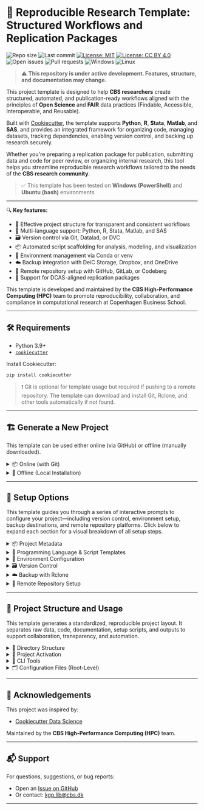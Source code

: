 # 🧪 Reproducible Research Template: Structured Workflows and Replication Packages

![Repo size](https://img.shields.io/github/repo-size/CBS-HPC/research-template)
![Last commit](https://img.shields.io/github/last-commit/CBS-HPC/research-template)
[![License: MIT](https://img.shields.io/badge/license-MIT-blue.svg)](https://opensource.org/licenses/MIT)
[![License: CC BY 4.0](https://img.shields.io/badge/license-CC--BY%204.0-lightgrey.svg)](https://creativecommons.org/licenses/by/4.0/)
![Open issues](https://img.shields.io/github/issues/CBS-HPC/research-template)
![Pull requests](https://img.shields.io/github/issues-pr/CBS-HPC/research-template)
![Windows](https://img.shields.io/badge/tested%20on-Windows-blue?logo=windows&logoColor=white)
![Linux](https://img.shields.io/badge/tested%20on-Bash%20(Ubuntu)-blue?logo=linux&logoColor=white)


> ⚠️ **This repository is under active development. Features, structure, and documentation may change.**

This project template is designed to help **CBS researchers** create structured, automated, and publication-ready workflows aligned with the principles of **Open Science** and **FAIR** data practices (Findable, Accessible, Interoperable, and Reusable).

Built with [Cookiecutter](https://cookiecutter.readthedocs.io/en/latest/), the template supports **Python**, **R**, **Stata**, **Matlab**, and **SAS**, and provides an integrated framework for organizing code, managing datasets, tracking dependencies, enabling version control, and backing up research securely.

Whether you're preparing a replication package for publication, submitting data and code for peer review, or organizing internal research, this tool helps you streamline reproducible research workflows tailored to the needs of the **CBS research community**.

> ✅ This template has been tested on **Windows (PowerShell)** and **Ubuntu (bash)** environments.

---

🔍 **Key features:**

- 📁 Effective project structure for transparent and consistent workflows  
- 🧬 Multi-language support: Python, R, Stata, Matlab, and SAS  
- 🗃️ Version control via Git, Datalad, or DVC  
- 📦 Automated script scaffolding for analysis, modeling, and visualization  
- 🔐 Environment management via Conda or venv  
- ☁️ Backup integration with DeiC Storage, Dropbox, and OneDrive  
- 🚀 Remote repository setup with GitHub, GitLab, or Codeberg  
- 📄 Support for DCAS-aligned replication packages

This template is developed and maintained by the **CBS High-Performance Computing (HPC)** team to promote reproducibility, collaboration, and compliance in computational research at Copenhagen Business School.


---

## 🛠️ Requirements

- Python 3.9+
- [`cookiecutter`](https://cookiecutter.readthedocs.io/en/latest/installation.html)

Install Cookiecutter:

```
pip install cookiecutter
```

> ❗️ Git is optional for template usage but required if pushing to a remote repository. The template can download and install Git, Rclone, and other tools automatically if not found.

---

## 🏗️ Generate a New Project

This template can be used either online (via GitHub) or offline (manually downloaded).

<details>
<summary>📦 Online (with Git)</summary>

Use this option if Git is installed and you want to fetch the template directly from GitHub:

```bash
cookiecutter gh:CBS-HPC/research-template
```

</details>

<details>
<summary>📁 Offline (Local Installation)</summary>

If Git is **not installed**, you can still use the template by downloading it manually:

1. Go to [https://github.com/CBS-HPC/research-template](https://github.com/CBS-HPC/research-template)  
2. Click the green **“Code”** button, then choose **“Download ZIP”**  
3. Extract the ZIP file to a folder of your choice  
4. Run Cookiecutter locally:

```bash
cookiecutter path/to/research-template
```

> ⚠️ Do **not** use `git clone` if Git is not installed. Manual download is required in this case.

</details>

---

## 🧾 Setup Options

This template guides you through a series of interactive prompts to configure your project—including version control, environment setup, backup destinations, and remote repository platforms. Click below to expand each section for a visual breakdown of all setup steps.

<details>
<summary>📦 Project Metadata</summary>

Provide core metadata for your project—used for naming, documentation, and citation.

```
├── project_name              → Human-readable name
├── repo_name                 → Folder and repo name
├── description               → Short project summary
├── author_name               → Your full name
├── email                     → Your CBS email
├── orcid                     → Your ORCID researcher ID
├── version                   → Initial version tag (e.g., 0.0.1)
├── open_source_license       → [MIT | BSD-3-Clause | None]
```

This information is used to auto-generate:

- `README.md` – includes your title, author, and description  
- `LICENSE.txt` – based on selected license  
- `CITATION.cff` – for machine-readable citation metadata

</details>

<details>
<summary>🧬 Programming Language & Script Templates</summary>

Choose your primary scripting language. The template supports multi-language projects and automatically generates a modular codebase tailored to your selection.

```
├── programming_language      → [Python | R | Stata | Matlab | SAS | None]
│   └── If R/Stata/Matlab/SAS selected:
│       └── Prompt for executable path if not auto-detected
```

If you select **R**, **Stata**, **Matlab**, or **SAS**, the template will prompt for the path to the installed software if it is not auto-detected.

### 🛠️ Script Generation

Script generation is **language-agnostic**: based on your selected language, the template will create files with the appropriate extensions:

- `.py` for Python  
- `.R` for R  
- `.m` for Matlab  
- `.do` for Stata  
- `.sas` for SAS  

These starter scripts are placed in the `src/` directory and include:

```
├── main.*              → orchestrates the full pipeline
├── data_collection.*   → imports or generates raw data
├── preprocessing.*     → cleans and transforms data
├── modeling.*          → fits models and generates outputs
├── visualization.*     → creates plots and summaries
├── utils.*             → shared helper functions (not directly executable)
├── workflow.ipynb      → Jupyter notebook (Python, Stata, Matlab, SAS)
├── workflow.Rmd        → RMarkdown notebook (R only)
```

Each script is structured to:

- Define a `main()` function or logical entry point (where applicable)  
- Automatically resolve project folder paths (`data/raw/`, `results/figures/`, etc.)  
- Remain passive unless directly called or imported  
- Support reproducible workflows by default

> 🧩 Scripts are designed to be flexible and modular: you can run them individually, chain them in `main.*`, or explore them interactively using Jupyter or RMarkdown.

</details>

<details>
<summary>🧪 Environment Configuration</summary>

Set up isolated virtual environments using **Conda**, **venv**, or your system’s **base installation**.

```
├── R environment (if R used)
│   └── env_manager_r         → [Conda | Base Installation]
│       ├── If Conda:         → Prompt for R version
│       └── If Base:          → Uses system-installed R
├── Python environment
│   └── env_manager_python    → [Conda | Venv | Base Installation]
│       ├── If Conda:         → Prompt for Python version
│       ├── If Venv:          → Uses current Python kernel version
│       └── If Base:          → Uses system-installed Python
```

**Environment manager options:**

- [**Conda**](https://docs.conda.io/en/latest/) – A popular environment and package manager that supports both Python and R. Enables exact version control and cross-platform reproducibility.  
- [**venv**](https://docs.python.org/3/library/venv.html) – Python’s built-in tool for creating lightweight, isolated environments. Ideal for Python-only projects.  
- **Base Installation** – No environment is created. Dependencies are installed directly into your system-wide Python or R installation.

Regardless of your choice, the following files are generated to document your environment:

- `environment.yml` – Conda-compatible list of dependencies  
- `requirements.txt` – pip-compatible Python package list  
- `renv.lock` – (if R is selected) snapshot of R packages using the `renv` package  

> ⚠️ When using **venv** or **base installation**, the `environment.yml` file is created **without Conda's native environment tracking**. As a result, it may be **less accurate or reproducible** than environments created with Conda.  
> 💡 Conda will be downloaded and installed automatically if it's not already available.  
> ⚠️ The template does **not install proprietary software** (e.g., Stata, Matlab, SAS). You must install these manually and provide the path when prompted.

</details>

<details>
<summary>🗃️ Version Control</summary>

Choose a system to version your code (and optionally your data).

```
├── version_control           → [Git | Datalad | DVC | None]
│   ├── Git:
│   │   ├── Prompt for Git user.name and user.email
│   │   ├── Initializes Git repo in project root
│   │   └── Initializes separate Git repo in `data/`
│   ├── Datalad:
│   │   ├── Initializes Git repo (if not already)
│   │   └── Initializes a Datalad dataset in `data/` (nested Git repo)
│   └── DVC:
│       ├── Initializes Git repo (if not already)
│       ├── Runs `dvc init` to create a DVC project
│       └── Configures `data/` as a DVC-tracked directory
```

This template supports several version control systems to suit different workflows:

- [**Git**](https://git-scm.com/) – general-purpose version control for code and text files  
- [**Datalad**](https://www.datalad.org/) – for data-heavy, file-based versioning; designed to support **FAIR** principles and **Open Science** workflows  
- [**DVC**](https://dvc.org/) – for machine learning pipelines, dataset tracking, and model versioning

### 🔧 How it works:

- **Git**: initializes the project root as a Git repository  
  - Also creates a separate Git repo in `data/` to track datasets independently  
- **Datalad**: builds on Git by creating a [Datalad dataset](https://handbook.datalad.org/en/latest/basics/101-137-datasets.html) in `data/`  
- **DVC**: runs `dvc init` and sets up `data/` as a [DVC-tracked directory](https://dvc.org/doc/start/data-management) using external storage and `.dvc` files

### 📝 Auto-generated `.gitignore` includes:

```
├── data/                  → raw and processed data folders
├── bin/                   → local binaries (e.g., rclone)
├── env/, __pycache__/     → Python virtual environments and caches
├── .vscode/, .idea/       → IDE and editor configs
├── .DS_Store, *.swp       → OS/system-generated files
├── .ipynb_checkpoints/    → Jupyter notebook checkpoints
├── .coverage, *.log       → logs, test coverage reports
```

> 🧹 These defaults help keep your repository clean, portable, and reproducible.

> ⚙️ If **Git**, **Datalad**, or **DVC** (or their dependencies) are not detected, the template will automatically download and install them during setup.
> This ensures you can use advanced version control tools without manual pre-installation.
</details>

<details>
<summary>☁️ Backup with Rclone</summary>

This template supports automated backup to **CBS-approved storage solutions** using [`rclone`](https://rclone.org).

```
├── remote_backup             → [DeIC | Dropbox | OneDrive | Local | Multiple | None]
│   ├── DeIC:
│   │   ├── Prompt for CBS email
│   │   └── Prompt for password (encrypted)
│   ├── Dropbox / OneDrive:
│   │   ├── Prompt for email
│   │   └── Prompt for password (encrypted)
│   ├── Local:
│   │   └── Prompt to choose a local destination path
│   └── Multiple:
│       └── Allows choosing several of the above
```

Supported backup targets include:

- [**DeIC Storage**](https://storage.deic.dk/) – configured via **SFTP with password and MFA** (see instructions under “Setup → SFTP”)  
- [**Dropbox**](https://www.dropbox.com/)  
- [**OneDrive**](https://onedrive.live.com/)  
- **Local** storage – backup to a folder on your own system  
- **Multiple** – select any combination of the above

> 🔐 All credentials are stored in `rclone.conf`.  
> ☁️ `rclone` is automatically downloaded and installed if not already available on your system.

</details>

<details>
<summary>📡 Remote Repository Setup</summary>

Automatically create and push to a Git repository on a remote hosting platform.

```
├── remote_repo               → [GitHub | GitLab | Codeberg | None]
│   └── If selected:
│       ├── Prompt for username
│       ├── Choose visibility: [private | public]
│       └── Provide personal access token (stored in `.env`)
```

Supported platforms include:

- [**GitHub**](https://github.com) (via [GitHub CLI](https://cli.github.com)) – the most widely used platform for open source and academic collaboration. Supports seamless repo creation, authentication, and automation.
- [**GitLab**](https://gitlab.com) (via [GitLab CLI](https://gitlab.com/gitlab-org/cli)) – a DevOps platform that supports both self-hosted and cloud-hosted repositories. Ideal for collaborative development with built-in CI/CD pipelines.
- [**Codeberg**](https://codeberg.org) – a privacy-focused Git hosting service powered by [Gitea](https://about.gitea.com). Community-driven and compliant with European data governance standards.

Repositories are created using the **HTTPS protocol** and authenticated with **personal access tokens**.

> 🛡️ Your credentials and tokens are securely stored in the `.env` file and never exposed in plain text.

</details>

---
## 🧾 Project Structure and Usage

This template generates a standardized, reproducible project layout. It separates raw data, code, documentation, setup scripts, and outputs to support collaboration, transparency, and automation.

<details>
<summary>📁 Directory Structure</summary>

You can find or update human-readable file descriptions in `file_descriptions.json`.

```
├── .cookiecutter             # Cookiecutter configuration used to generate this project
├── .git                      # Git repository metadata
├── .gitignore                # Files/directories excluded from Git version control
├── .rcloneignore             # Files/directories excluded from Rclone backup
├── .treeignore               # Files excluded from file tree utilities or visualizations
├── CITATION.cff              # Machine-readable citation metadata for scholarly reference
├── DCAS template/            # Template for DCAS-compliant replication packages
│   └── README.md             # README for the DCAS template
├── LICENSE.txt               # Project license file
├── README.md                 # Main README with usage and documentation
├── activate.*                # Script to activate the environment (either `.ps1` or `.sh`)
├── deactivate.*              # Script to deactivate the environment (either `.ps1` or `.sh`)
├── bin/                      # Local tools (e.g., rclone binaries, installers)
├── data/                     # Structured project data directory
│   ├── .git/                 # Standalone Git repo for tracking datasets
│   ├── .gitlog               # Git log for the data repository
│   ├── raw/                  # Original, immutable input data
│   ├── interim/              # Intermediate data created during processing
│   └── processed/            # Final, clean data ready for analysis
├── docs/                     # Project documentation, reports, or rendered outputs
├── environment.yml           # Conda-compatible environment definition (Python/R)
├── file_descriptions.json    # JSON file with editable descriptions for all project files
├── requirements.txt          # pip-compatible list of Python dependencies
├── results/                  # Results generated by the project
│   └── figures/              # Charts, plots, and other visual outputs
├── setup/                    # Internal setup module for environment config and CLI tools
│   ├── dependencies.txt      # List of Python dependencies for installation
│   ├── setup.py              # Setup script to register the project as a Python package
│   └── utils/                # Utility functions and scripts for environment setup
└── src/                      # Source code for data processing, analysis, and reporting
    ├── main.*                # Orchestrates the full workflow pipeline
    ├── data_collection.*     # Imports or generates raw data from external sources
    ├── get_dependencies.*    # Checks or retrieves required dependencies
    ├── install_dependencies.*# Installs any missing packages for the environment
    ├── preprocessing.*       # Cleans and transforms raw input data
    ├── modeling.*            # Performs modeling, estimation, or machine learning
    ├── visualization.*       # Creates plots, charts, and visual summaries
    ├── utils.*               # Shared helper functions for reuse across scripts
    ├── environment_setup.*   # (Optional) Initializes the environment (e.g., renv, virtualenv)
    └── workflow.*            # Interactive workflow (e.g., Jupyter notebook or RMarkdown)
```

> 🔁 `activate.*` and `deactivate.*` are either PowerShell (`.ps1`) or Bash (`.sh`) scripts, depending on your platform (Windows or macOS/Linux).
> ✳️ Script file extensions (`.py`, `.R`, `.do`, `.m`, `.sas`) are determined by the programming language selected during project setup.

</details>

<details>
<summary>🚀 Project Activation</summary>

To configure the project's environment—including project paths, environment variables, and virtual environments—run the activation script for your operating system. These scripts read settings from the `.env` file.

> ⚠️ The `.env` file is excluded from this repository for security reasons.  
> To replicate the environment, follow the instructions in the [Installation](#installation) section.

<details>
<summary>🪟 Windows (PowerShell)</summary>

**Activate:**

```powershell
./activate.ps1
```

**Deactivate:**

```powershell
./deactivate.ps1
```

</details>

<details>
<summary>🐧 macOS / Linux (bash)</summary>

**Activate:**

```bash
source activate.sh
```

**Deactivate:**

```bash
source deactivate.sh
```

</details>

</details>

<details>
<summary>🔧 CLI Tools</summary>

The `setup` Python package provides a collection of command-line utilities to support project configuration, dependency management, documentation, and reproducibility workflows.

> ℹ️ **Note**: The `setup` package is **automatically installed** during project setup.  
> You can also manually install or reinstall it using:  
> `pip install -e ./setup`

Once installed, the following CLI commands become available from the terminal:

| Command                     | Description                                                                                       |
|-----------------------------|---------------------------------------------------------------------------------------------------|
| `run-backup`                | Executes a full project backup using preconfigured rules and paths.                               |
| `set-dataset`               | Initializes or registers datasets (e.g., add metadata, sync folders).                            |
| `update-dependencies`       | Retrieves and updates Python and R dependencies listed in `setup/` and `src/`.                   |
| `run-setup` *(in progress)* | Main entry point to initialize or reconfigure the project environment.                           |
| `update-readme`             | Regenerates the `README.md` with updated metadata and file structure.                            |
| `reset-templates`           | Resets or regenerates script templates in `src/` based on project language.                      |
| `code-examples`             | Generates language-specific example code and notebooks (Python, R, SAS, etc.).                   |
| `dcas-migrate` *(in progress)* | Validates and migrates the project structure to DCAS (Data and Code Availability Standard) format. |

### 🛠️ Usage

After activating your environment, run commands like:

```bash
run-setup
set-dataset
update-requirements
```

</details>

<details>
<summary>🗂️ Configuration Files (Root-Level)</summary>

The following configuration files are placed in the root directory and used by tools for managing environments, templates, backups, and project metadata.

| File                      | Purpose                                                                                             |
|---------------------------|-----------------------------------------------------------------------------------------------------|
| `.gitignore`              | Excludes unnecessary files from Git version control                                                 |
| `.rcloneignore`           | Excludes files and folders from Rclone-based backups                                                |
| `.treeignore`             | Filters out directories from project tree visualizations                                            |
| `.cookiecutter`           | Cookiecutter metadata for project initialization                                                    |
| `.env`                    | Defines environment-specific variables (e.g., paths, tokens, settings); typically excluded from Git |
| `environment.yml`         | Conda environment definition for installing Python and R dependencies                               |
| `requirements.txt`        | pip-compatible Python dependencies                                                                  |
| `renv.lock`               | Captures exact versions of R packages used (if R is selected)                                       |
| `file_descriptions.json`  | JSON file containing editable metadata for the directory structure; used by setup and documentation tools |

</details>

---

## 🙏 Acknowledgements

This project was inspired by:

- [Cookiecutter Data Science](https://drivendata.github.io/cookiecutter-data-science/)

Maintained by the **CBS High-Performance Computing (HPC)** team.

---

## 📬 Support

For questions, suggestions, or bug reports:

- Open an [Issue on GitHub](https://github.com/CBS-HPC/replication_package/issues)
- Or contact: [kgp.lib@cbs.dk](mailto:kgp.lib@cbs.dk)

---
